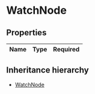 

# WatchNode

## Properties

Name | Type | Required
-------- | -------- | --------




## Inheritance hierarchy


* [WatchNode](WatchNode.md)
